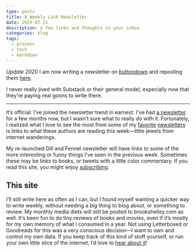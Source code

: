```yaml
---
type: posts
title: A Weekly Link Newsletter
date: 2019-07-21
description: a few links and thoughts in your inbox
categories: blog
tags:
  - process
  - tech
  - markdown
---
```


*Update 2020* I am now writing a newsletter on [buttondown](https://buttondown.email/brookshelley) and reposting them [here](http://localhost:1313/tags/newsletter/).

I never really jived with Substack or their general model, especially now that they're paying real goons to write there.

---

It’s official: I’ve joined the newsletter trend in earnest. I’ve had [a newsletter](https://dillandfennel.substack.com) for a few months now, but I wasn’t sure what to really _do_ with it. Fortunately, I realized what I love to see the most from some of my [favorite](https://craigmod.com/roden/) [newsletters](https://desert.glass) is links to what these authors are reading this week—little jewels from internet wanderings.

My re-launched Dill and Fennel newsletter will have links to some of the more interesting or funny things I’ve seen in the previous week. Sometimes these may be links to books, or tweets with a little color commentary. If you read this site, you might enjoy [subscribing](https://dillandfennel.substack.com/subscribe?utm_source=menu&simple=true&next=https%3A%2F%2Fdillandfennel.substack.com%2F).

## This site

I’ll still write here as often as I can, but I found myself wanting a quicker way to write weekly, without needing a _big_ thing to blog about, or something to review. My monthly media diets will still be posted to brookshelley.com as well. It’s been fun to do tiny reviews of books and movies, even if it’s mostly for my own memory of what I consumed in a year. Not using Letterboxed or Goodreads for this was a very conscious decision—I want to own and control my own data. If you keep track of this kind of stuff yourself, or run your own little slice of the internet, I’d love to [hear about it](mailto:brookshelley@gmail.com)!
